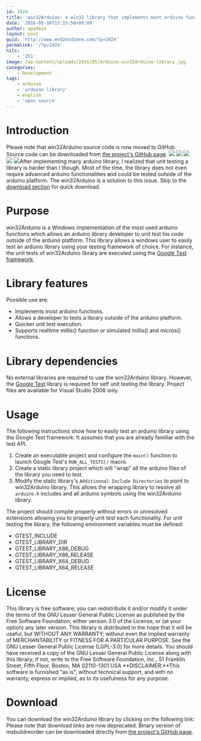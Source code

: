 ```yaml
---
id: 1924
title: 'win32Arduino: a win32 library that implements most arduino functions'
date: '2016-05-16T13:15:58+00:00'
author: wpadmin
layout: post
guid: 'http://www.end2endzone.com/?p=1924'
permalink: '/?p=1924'
hits:
    - '251'
image: /wp-content/uploads/2016/05/Arduino-win32Arduino-library.jpg
categories:
    - Development
tags:
    - arduino
    - 'arduino library'
    - english
    - 'open source'
---
```


# Introduction

Please note that win32Arduino source code is now moved to GitHub. Source code can be downloaded from [the project's GitHub page](http://github.com/end2endzone/win32Arduino). ![](https://img.shields.io/badge/License-MIT-yellow.svg) ![](https://img.shields.io/github/release/end2endzone/win32Arduino.svg) ![](https://ci.appveyor.com/api/projects/status/4jhi6oqgaji5e7pl/branch/master?svg=true) ![](https://img.shields.io/appveyor/tests/end2endzone/win32Arduino/master.svg) ![](https://img.shields.io/github/downloads/end2endzone/win32Arduino/total.svg)After implementing many arduino library, I realized that unit testing a library is harder than I though. Most of the time, the library does not even require advanced arduino functionalities and could be tested outside of the arduino platform. The win32Arduino is a solution to this issue. Skip to the [download section](#Download) for quick download.

# Purpose

win32Arduino is a Windows implementation of the most used arduino functions which allows an arduino library developer to unit test his code outside of the arduino platform. This library allows a windows user to easily test an arduino library using your testing framework of choice. For instance, the unit tests of win32Arduino library are executed using the [Google Test framework](http://github.com/google/googletest).

# Library features

Possible use are:

- Implements most arduino functions.
- Allows a developer to tests a library outside of the arduino platform.
- Quicker unit test execution.
- Supports realtime millis() function or simulated millis() and micros() functions.

# Library dependencies

No external libraries are required to use the win32Arduino library. However, the [Google Test](http://github.com/google/googletest) library is required for self unit testing the library. Project files are available for Visual Studio 2008 only.

# Usage

The following instructions show how to easily test an arduino library using the Google Test framework. It assumes that you are already familiar with the test API.

1. Create an executable project and configure the `main()` function to launch Google Test's `RUN_ALL_TESTS()` macro.
2. Create a static library project which will "wrap" all the arduino files of the library you need to test.
3. Modify the static library's `Additionnal Include Directories` to point to win32Arduino library. This allows the wrapping library to resolve all `arduino.h` includes and all arduino symbols using the win32Arduino library.

The project should compile properly without errors or unresolved extensions allowing you to properly unit test each functionality. For unit testing the library, the following environment variables must be defined:

- GTEST\_INCLUDE
- GTEST\_LIBRARY\_DIR
- GTEST\_LIBRARY\_X86\_DEBUG
- GTEST\_LIBRARY\_X86\_RELEASE
- GTEST\_LIBRARY\_X64\_DEBUG
- GTEST\_LIBRARY\_X64\_RELEASE

# License

This library is free software; you can redistribute it and/or modify it under the terms of the GNU Lesser General Public License as published by the Free Software Foundation; either version 3.0 of the License, or (at your option) any later version. This library is distributed in the hope that it will be useful, but WITHOUT ANY WARRANTY; without even the implied warranty of MERCHANTABILITY or FITNESS FOR A PARTICULAR PURPOSE. See the GNU Lesser General Public License (LGPL-3.0) for more details. You should have received a copy of the GNU Lesser General Public License along with this library; if not, write to the Free Software Foundation, Inc., 51 Franklin Street, Fifth Floor, Boston, MA 02110-1301 USA **DISCLAIMER:**This software is furnished "as is", without technical support, and with no warranty, express or implied, as to its usefulness for any purpose.

# Download

You can download the win32Arduino library by clicking on the following link: Please note that download links are now deprecated. Binary version of msbuildreorder can be downloaded directly from [the project's GitHub page](http://github.com/end2endzone/win32Arduino/releases).